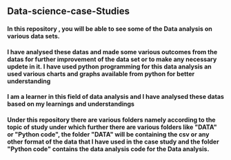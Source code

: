 
## Data-science-case-Studies
#### In this repository , you will be able to see some of the Data analysis on various data sets.
#### I have analysed these datas and made some various outcomes from the datas for further improvement of the data set or to make any necessary updete in it. I have used python programming for this data analysis an used various charts and graphs available from python for better understanding
#### I am a learner in this field of data analysis and I have analysed these datas based on my learnings and understandings
#### Under this repository there are various folders namely according to the topic of study under which further there are various folders like "DATA" or "Python code", the folder "DATA" will be containing the csv or any other format of the data that I have used in the case study and the folder "Python code" contains the data analysis code for the Data analysis.
